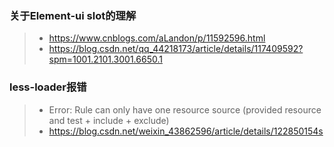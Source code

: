 ### 关于Element-ui slot的理解
> * https://www.cnblogs.com/aLandon/p/11592596.html
> * https://blog.csdn.net/qq_44218173/article/details/117409592?spm=1001.2101.3001.6650.1

### less-loader报错
> * Error: Rule can only have one resource source (provided resource and test + include + exclude)
> * https://blog.csdn.net/weixin_43862596/article/details/122850154s